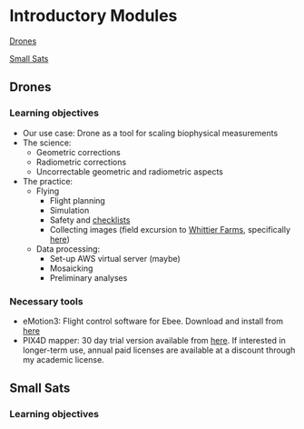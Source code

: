 # Introductory Modules

[Drones](#drones)

[Small Sats](#small-sats)

## Drones

### Learning objectives

- Our use case: Drone as a tool for scaling biophysical measurements
- The science:
    - Geometric corrections
    - Radiometric corrections
    - Uncorrectable geometric and radiometric aspects 
- The practice:
    - Flying
        - Flight planning
        - Simulation
        - Safety and [checklists](https://www.dropbox.com/s/u0eu5qvqcisjge5/eBee_plus_checklist-5.pdf?dl=0)
        - Collecting images (field excursion to [Whittier Farms](http://www.whittiers.com), specifically [here](https://goo.gl/maps/fFhJ25cRDXz))
    - Data processing:
        - Set-up AWS virtual server (maybe)
        - Mosaicking
        - Preliminary analyses

### Necessary tools
- eMotion3: Flight control software for Ebee.  Download and install from [here](https://www.dropbox.com/s/a8m1254bhous1v1/eMotion_3.5.0.msi?dl=0) 
- PIX4D mapper: 30 day trial version available from [here](https://cloud.pix4d.com/signup/?sol=pro). If interested in longer-term use, annual paid licenses are available at a discount through my academic license.  

## Small Sats

### Learning objectives 